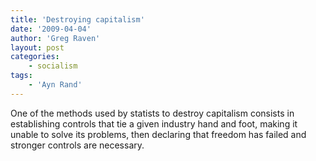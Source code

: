 ```yaml
---
title: 'Destroying capitalism'
date: '2009-04-04'
author: 'Greg Raven'
layout: post
categories:
    - socialism
tags:
    - 'Ayn Rand'
---
```


One of the methods used by statists to destroy capitalism consists in establishing controls that tie a given industry hand and foot, making it unable to solve its problems, then declaring that freedom has failed and stronger controls are necessary.